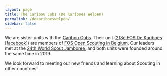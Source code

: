 ```yaml
---
layout: page
title: The Caribou Cubs (De Kariboes Welpen)
permalink: /dekariboeswelpen/
sidebar: false
---
```

We are sister-units with the [Caribou Cubs](https://caenepeelfauve.wixsite.com/dekariboeswelpen).  Their unit ([218e FOS De Kariboes](https://dekariboes.be/) \[[facebook](https://fb.me/dekariboes/)]) are members of [FOS Open Scouting in Belgium](https://fosopenscouting.be).  Our leaders met at the [24th World Scout Jamboree](https://www.2019wsj.org/), and both units were founded around the same time in 2019.

We look forward to meeting our new friends and learning about Scouting in other countries!
